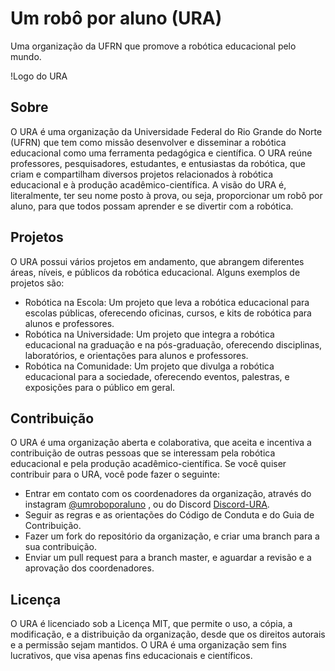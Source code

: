 # Um robô por aluno (URA)

Uma organização da UFRN que promove a robótica educacional pelo mundo.

!Logo do URA

## Sobre

O URA é uma organização da Universidade Federal do Rio Grande do Norte (UFRN) que tem como missão desenvolver e disseminar a robótica educacional como uma ferramenta pedagógica e científica. O URA reúne professores, pesquisadores, estudantes, e entusiastas da robótica, que criam e compartilham diversos projetos relacionados à robótica educacional e à produção acadêmico-científica. A visão do URA é, literalmente, ter seu nome posto à prova, ou seja, proporcionar um robô por aluno, para que todos possam aprender e se divertir com a robótica.

## Projetos

O URA possui vários projetos em andamento, que abrangem diferentes áreas, níveis, e públicos da robótica educacional. Alguns exemplos de projetos são:

- Robótica na Escola: Um projeto que leva a robótica educacional para escolas públicas, oferecendo oficinas, cursos, e kits de robótica para alunos e professores.
- Robótica na Universidade: Um projeto que integra a robótica educacional na graduação e na pós-graduação, oferecendo disciplinas, laboratórios, e orientações para alunos e professores.
- Robótica na Comunidade: Um projeto que divulga a robótica educacional para a sociedade, oferecendo eventos, palestras, e exposições para o público em geral.

## Contribuição

O URA é uma organização aberta e colaborativa, que aceita e incentiva a contribuição de outras pessoas que se interessam pela robótica educacional e pela produção acadêmico-científica. Se você quiser contribuir para o URA, você pode fazer o seguinte:

- Entrar em contato com os coordenadores da organização, através do instagram [@umroboporaluno](https://www.instagram.com/umroboporaluno/) , ou do Discord [Discord-URA](https://discord.gg/7qyqGRcYpm).
- Seguir as regras e as orientações do Código de Conduta e do Guia de Contribuição.
- Fazer um fork do repositório da organização, e criar uma branch para a sua contribuição.
- Enviar um pull request para a branch master, e aguardar a revisão e a aprovação dos coordenadores.

## Licença

O URA é licenciado sob a Licença MIT, que permite o uso, a cópia, a modificação, e a distribuição da organização, desde que os direitos autorais e a permissão sejam mantidos. O URA é uma organização sem fins lucrativos, que visa apenas fins educacionais e científicos.
